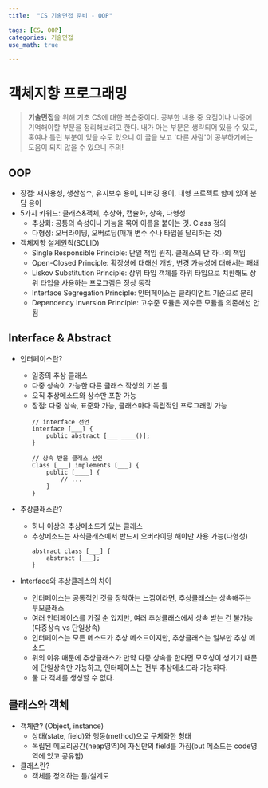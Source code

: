 ```yaml
---
title:	"CS 기술면접 준비 - OOP"

tags: [CS, OOP]
categories: 기술면접
use_math: true

---
```

# 객체지향 프로그래밍

> **기술면접**을 위해 기초 CS에 대한 복습중이다.
공부한 내용 중 요점이나 나중에 기억해야할 부분을 정리해보려고 한다.
내가 아는 부분은 생략되어 있을 수 있고, 혹여나 틀린 부분이 있을 수도 있으니 이 글을 보고 '다른 사람'이 공부하기에는 도움이 되지 않을 수 있으니 주의!


## OOP
- 장점: 재사용성, 생산성↑, 유지보수 용이, 디버깅 용이, 대형 프로젝트 함에 있어 분담 용이
- 5가지 키워드: 클래스&객체, 추상화, 캡슐화, 상속, 다형성
    - 추상화: 공통의 속성이나 기능을 묶어 이름을 붙이는 것. Class 정의
    - 다형성: 오버라이딩, 오버로딩(매개 변수 수나 타입을 달리하는 것)
- 객체지향 설계원칙(SOLID)
    - Single Responsible Principle: 단일 책임 원칙. 클래스의 단 하나의 책임
    - Open-Closed Principle: 확장성에 대해선 개방, 변경 가능성에 대해서는 패쇄
    - Liskov Substitution Principle: 상위 타입 객체를 하위 타입으로 치환해도 상위 타입을 사용하는 프로그램은 정상 동작
    - Interface Segregation Principle: 인터페이스는 클라이언트 기준으로 분리
    - Dependency Inversion Principle: 고수준 모듈은 저수준 모듈을 의존해선 안됨
    
## Interface & Abstract
- 인터페이스란?
    - 일종의 추상 클래스
    - 다중 상속이 가능한 다른 클래스 작성의 기본 틀
    - 오직 추상메소드와 상수만 포함 가능
    - 장점: 다중 상속, 표준화 가능, 클래스마다 독립적인 프로그래밍 가능  
	   ```   
	   // interface 선언
	   interface [___] {
	       public abstract [___ ____()];
	   }

	   // 상속 받을 클래스 선언
	   Class [___] implements [___] {
	       public [____] {
	           // ...
	       }
	   }
	   ```
    
- 추상클래스란?
    - 하나 이상의 추상메소드가 있는 클래스
    - 추상메소드는 자식클래스에서 반드시 오버라이딩 해야만 사용 가능(다형성)
	   ```
	   abstract class [___] {
	       abstract [___];
	   }
	   ```
    
- Interface와 추상클래스의 차이
    - 인터페이스는 공통적인 것을 장착하는 느낌이라면, 추상클래스는 상속해주는 부모클래스
    - 여러 인터페이스를 가질 순 있지만, 여러 추상클래스에서 상속 받는 건 불가능 (다중상속 vs 단일상속)
    - 인터페이스는 모든 메소드가 추상 메소드이지만, 추상클래스는 일부만 추상 메소드
    - 위의 이유 때문에 추상클래스가 만약 다중 상속을 한다면 모호성이 생기기 때문에 단일상속만 가능하고, 인터페이스는 전부 추상메소드라 가능하다.
    - 둘 다 객체를 생성할 수 없다.

## 클래스와 객체
- 객체란? (Object, instance)
    - 상태(state, field)와 행동(method)으로 구체화한 형태
    - 독립된 메모리공간(heap영역)에 자신만의 field를 가짐(but 메소드는 code영역에 있고 공유함)
- 클래스란?
    - 객체를 정의하는 틀/설계도